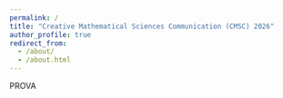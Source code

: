 ```yaml
---
permalink: /
title: "Creative Mathematical Sciences Communication (CMSC) 2026"
author_profile: true
redirect_from: 
  - /about/
  - /about.html
---
```


PROVA
